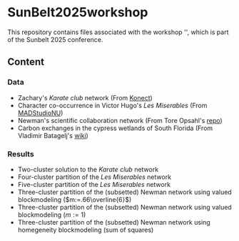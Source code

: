 # SunBelt2025workshop

This repository contains files associated with the workshop '', which is part of the Sunbelt 2025 conference.

## Content

### Data

- Zachary's *Karate club* network (From [Konect](http://konect.cc/networks/ucidata-zachary/))
- Character co-occurrence in Victor Hugo's *Les Miserables* (From [MADStudioNU](https://github.com/MADStudioNU/lesmiserables-character-network/blob/master/parsed_data/jean-complete-edge.csv))
- Newman's scientific collaboration network (From Tore Opsahl's [repo](https://toreopsahl.com/datasets/#newman2001))
- Carbon exchanges in the cypress wetlands of South Florida (From Vladimir Batagelj's [wiki](http://vlado.fmf.uni-lj.si/pub/networks/data/bio/foodweb/foodweb.htm))

### Results

- Two-cluster solution to the *Karate club* network
- Four-cluster partition of the *Les Miserables* network
- Five-cluster partition of the *Les Miserables* network
- Three-cluster partition of the (subsetted) Newman network using valued blockmodeling ($m:=.66\overline{6}$)
- Three-cluster partition of the (subsetted) Newman network using valued blockmodeling ($m:=1$)
- Three-cluster partition of the (subsetted) Newman network using homegeneity blockmodeling (sum of squares)
